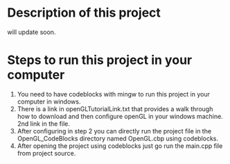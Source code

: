 # Description of this project
will update soon.

# Steps to run this project in your computer
1. You need to have codeblocks with mingw to run this project in your computer in windows.
2. There is a link in openGLTutorialLink.txt that provides a walk through how to download and then configure openGL in your windows machine. 2nd link in the file.
3. After configuring in step 2 you can directly run the project file in the OpenGL_CodeBlocks directory named OpenGL.cbp using codeblocks. 
4. After opening the project using codeblocks just go run the main.cpp file from project source.